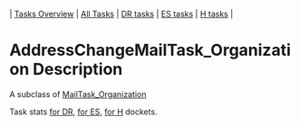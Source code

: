 | [Tasks Overview](../tasks-overview.md) | [All Tasks](../alltasks.md) | [DR tasks](../docket-DR/tasklist.md) | [ES tasks](../docket-ES/tasklist.md) | [H tasks](../docket-H/tasklist.md) |

# AddressChangeMailTask_Organization Description

A subclass of [MailTask_Organization](MailTask_Organization.md)

Task stats [for DR](../docket-DR/AddressChangeMailTask_Organization.md), [for ES](../docket-ES/AddressChangeMailTask_Organization.md), [for H](../docket-H/AddressChangeMailTask_Organization.md) dockets.

